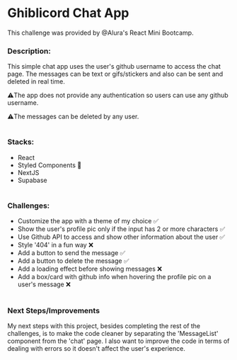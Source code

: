 # Ghiblicord Chat App
This challenge was provided by @Alura's React Mini Bootcamp.

### Description:
This simple chat app uses the user's github username to access the chat page. The messages can be text or gifs/stickers and also can be sent and deleted in real time. 

⚠️The app does not provide any authentication so users can use any github username.

⚠️The messages can be deleted by any user.
#
### Stacks:
- React
- Styled Components 💅
- NextJS
- Supabase
#
### Challenges:
- Customize the app with a theme of my choice ✅
- Show the user's profile pic only if the input has 2 or more  characters ✅
- Use Github API to access and show other information about the user ✅
- Style '404' in a fun way ❌
- Add a button to send the message ✅
- Add a button to delete the message ✅
- Add a loading effect before showing messages ❌
- Add a box/card with github info when hovering the profile pic on a user's message ❌
#
### Next Steps/Improvements
My next steps with this project, besides completing the rest of the challenges, is to make the code cleaner by separating the 'MessageList' component from the 'chat' page. I also want to improve the code in terms of dealing with errors so it doesn't affect the user's experience.
